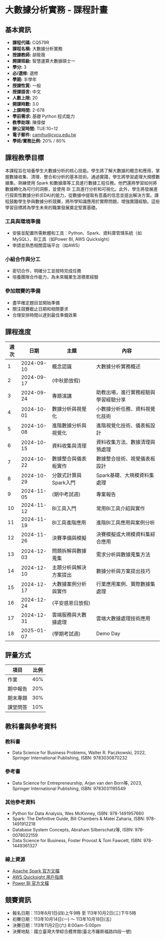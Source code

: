 # 大數據分析實務 - 課程計畫

## 基本資訊

- **課程代碼:** CQ579R
- **課程名稱:** 大數據分析實務
- **授課教師:** 胡筱薇
- **開課班級:** 智慧運算大數據碩士一
- **學分:** 3
- **必/選修:** 選修
- **學期:** 半學年
- **授課性質:** 一般
- **授課語言:** 中文
- **人數上限:** 20
- **開課時數:** 3.0
- **上課時間:** 2-678
- **學前需求:** 基礎 Python 程式能力
- **教學助理:** 陳偉傑
- **辦公室時間:** TUE:10~12
- **電子郵件:** camihu@cycu.edu.tw
- **學術/實務比例:** 20% / 80%

## 課程教學目標

本課程旨在培養學生大數據分析的核心技能。學生將了解大數據的概念和應用，掌握數據收集、清理、整合和分析的基本技術。通過實踐，學生將學習處理大規模數據集，熟練使用 Spark 和數據庫等工具進行數據工程任務。他們還將學習如何將數據轉化為可行的洞察，並使用 BI 工具進行分析和可視化。此外，學生將發展進行探索性數據分析(EDA)的能力，從數據中提取有意義的信息並提出解決方案。課程鼓勵學生參與數據分析競賽，將所學知識應用於實際問題，增強實踐經驗。這些學習目標將為學生未來的職業發展奠定堅實基礎。

### 工具與環境準備
- 安裝並配置所需軟體和工具：Python、Spark、資料庫管理系統（如MySQL）、BI工具（如Power BI, AWS Quicksight）
- 申請並熟悉相關雲端平台（如AWS）

### 小組合作與分工
- 密切合作，明確分工並按時完成任務
- 培養團隊合作能力，為未來職業生涯積累經驗

### 參加競賽的準備
- 盡早確定題目並開始準備
- 關注競賽截止日期和相關要求
- 合理安排時間以達到最佳準備效果

## 課程進度

| 週次 | 日期 | 主題 | 內容 |
|------|------|------|------|
| 1 | 2024-09-10 | 概念認識 | 大數據分析實務概述 |
| 2 | 2024-09-17 | (中秋節放假) | |
| 3 | 2024-09-24 | 專題演講 | 助教出場，進行實務經驗與學習經驗分享 |
| 4 | 2024-10-01 | 數據分析與視覺化 | 小數據分析任務、資料視覺化技術 |
| 5 | 2024-10-08 | 進階數據分析與視覺化 | 進階視覺化技術、儀表板設計 |
| 6 | 2024-10-15 | 資料收集與清理 | 資料收集方法、數據清理與預處理 |
| 7 | 2024-10-22 | 數據整合與儀表板實作 | 數據整合技術、視覺儀表板設計 |
| 8 | 2024-10-29 | 分散式計算與Spark入門 | Spark基礎、大規模資料集處理 |
| 9 | 2024-11-05 | (期中考試週) | 專案報告 |
| 10 | 2024-11-12 | BI工具入門 | 常用BI工具介紹與實作 |
| 11 | 2024-11-19 | BI工具進階應用 | 進階BI工具應用與案例分析 |
| 12 | 2024-11-26 | 決賽準備與模擬 | 決賽模擬或大規模資料集綜合應用 |
| 13 | 2024-12-03 | 問題拆解與數據蒐集 | 需求分析與數據蒐集方法 |
| 14 | 2024-12-10 | 主題分析與解決方案提出 | 數據分析與方案提出技巧 |
| 15 | 2024-12-17 | 大數據案例分析與實作 | 行業應用案例、實際數據集處理 |
| 16 | 2024-12-24 | (平安感恩日放假) | |
| 17 | 2024-12-31 | 雲端服務與大數據處理 | 雲端大數據處理技術應用 |
| 18 | 2025-01-07 | (學期考試週) | Demo Day |

## 評量方式

| 項目 | 比例 |
|------|------|
| 作業 | 40% |
| 期中報告 | 20% |
| 期末專題 | 30% |
| 課堂問答 | 10% |

## 教科書與參考資料

### 教科書
- Data Science for Business Problems, Walter R. Paczkowski, 2022, Springer International Publishing, ISBN: 9783030870232

### 參考書
- Data Science for Entrepreneurship, Arjan van den Born等, 2023, Springer International Publishing, ISBN: 9783031195549

### 其他參考資料
- Python for Data Analysis, Wes McKinney, ISBN: 978-1491957660
- Spark: The Definitive Guide, Bill Chambers & Matei Zaharia, ISBN: 978-1491912218
- Database System Concepts, Abraham Silberschatz等, ISBN: 978-0078022159
- Data Science for Business, Foster Provost & Tom Fawcett, ISBN: 978-1449361327

### 線上資源
- [Apache Spark 官方文檔](https://spark.apache.org/documentation.html)
- [AWS Quicksight 用戶指南](https://docs.aws.amazon.com/quicksight/)
- [Power BI 官方文檔](https://docs.microsoft.com/en-us/power-bi/)

## 競賽資訊

- 報名日期：113年8月1日(四)上午9時 至 113年10月2日(三)下午5時
- 初賽日期：113年10月14日(一) ～ 113年10月18日(五)
- 決賽日期：113年11月2日(六) 8:00am-5:00pm
- 決賽地點：國立臺灣大學綜合體育館(臺北市羅斯福路四段一號)
